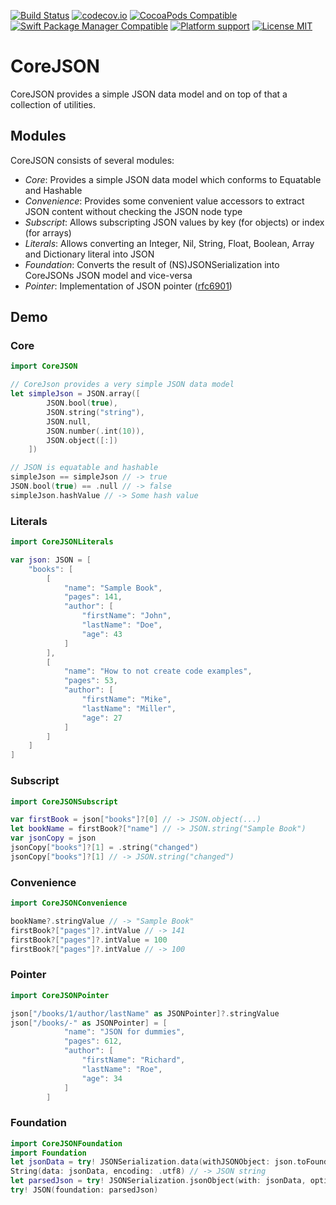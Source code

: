 [![Build Status](https://travis-ci.org/tomquist/CoreJSON.svg?branch=master)](https://travis-ci.org/tomquist/CoreJSON)
[![codecov.io](https://codecov.io/github/tomquist/CoreJSON/coverage.svg)](https://codecov.io/github/tomquist/CoreJSON)
[![CocoaPods Compatible](https://img.shields.io/cocoapods/v/CoreJSON.svg?style=flat)](https://cocoapods.org/pods/CoreJSON)
[![Swift Package Manager Compatible](https://img.shields.io/badge/SPM-compatible-4BC51D.svg?style=flat)](https://github.com/tomquist/CoreJSON)
[![Platform support](https://img.shields.io/badge/platform-ios%20%7C%20osx%20%7C%20tvos%20%7C%20watchos%20%7C%20linux-brightgreen.svg?style=flat)](https://github.com/tomquist/CoreJSON)
[![License MIT](https://img.shields.io/badge/license-MIT-blue.svg?style=flat)](https://github.com/tomquist/CoreJSON/blob/master/LICENSE)

# CoreJSON

CoreJSON provides a simple JSON data model and on top of that a collection of utilities.

## Modules
CoreJSON consists of several modules:
* _Core_: Provides a simple JSON data model which conforms to Equatable and Hashable
* _Convenience_: Provides some convenient value accessors to extract JSON content without checking the JSON node type
* _Subscript_: Allows subscripting JSON values by key (for objects) or index (for arrays)
* _Literals_: Allows converting an Integer, Nil, String, Float, Boolean, Array and Dictionary literal into JSON
* _Foundation_: Converts the result of (NS)JSONSerialization into CoreJSONs JSON model and vice-versa
* _Pointer_: Implementation of JSON pointer ([rfc6901](https://tools.ietf.org/rfc/rfc6901.txt))


## Demo

### Core
```swift
import CoreJSON

// CoreJson provides a very simple JSON data model
let simpleJson = JSON.array([
        JSON.bool(true),
        JSON.string("string"),
        JSON.null,
        JSON.number(.int(10)),
        JSON.object([:])
    ])

// JSON is equatable and hashable
simpleJson == simpleJson // -> true
JSON.bool(true) == .null // -> false
simpleJson.hashValue // -> Some hash value
```

### Literals
```swift
import CoreJSONLiterals

var json: JSON = [
    "books": [
        [
            "name": "Sample Book",
            "pages": 141,
            "author": [
                "firstName": "John",
                "lastName": "Doe",
                "age": 43
            ]
        ],
        [
            "name": "How to not create code examples",
            "pages": 53,
            "author": [
                "firstName": "Mike",
                "lastName": "Miller",
                "age": 27
            ]
        ]
    ]
]
```

### Subscript
```swift
import CoreJSONSubscript

var firstBook = json["books"]?[0] // -> JSON.object(...)
let bookName = firstBook?["name"] // -> JSON.string("Sample Book")
var jsonCopy = json
jsonCopy["books"]?[1] = .string("changed")
jsonCopy["books"]?[1] // -> JSON.string("changed")
```

### Convenience
```swift
import CoreJSONConvenience

bookName?.stringValue // -> "Sample Book"
firstBook?["pages"]?.intValue // -> 141
firstBook?["pages"]?.intValue = 100
firstBook?["pages"]?.intValue // -> 100
```

### Pointer
```swift
import CoreJSONPointer

json["/books/1/author/lastName" as JSONPointer]?.stringValue
json["/books/-" as JSONPointer] = [
            "name": "JSON for dummies",
            "pages": 612,
            "author": [
                "firstName": "Richard",
                "lastName": "Roe",
                "age": 34
            ]
        ]
```

### Foundation
```swift
import CoreJSONFoundation
import Foundation
let jsonData = try! JSONSerialization.data(withJSONObject: json.toFoundation(), options: .prettyPrinted)
String(data: jsonData, encoding: .utf8) // -> JSON string
let parsedJson = try! JSONSerialization.jsonObject(with: jsonData, options: .allowFragments)
try! JSON(foundation: parsedJson)
```
